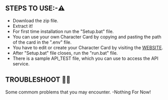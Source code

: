 ## STEPS TO USE:-⚠️
- Download the zip file. 
- Extract it!
- For first time installation run the "Setup.bat" file.
- You can use your own Character Card by copying and pasting the path of the card in the ".env" file.
- You have to edit or create your Character Card by visiting the [WEBSITE](https://tumblerwarren.github.io/Character_Card_Editor/main%20webpage.html).
- After "Setup.bat" file closes, run the "run.bat" file.
- There is a sample API_TEST file, which you can use to access the API service.

## TROUBLESHOOT 😵‍💫
Some commom problems that you may encounter.
-Nothing For Now!
